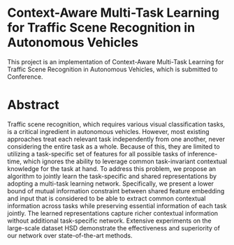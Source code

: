 # Context-Aware Multi-Task Learning for Traffic Scene Recognition in Autonomous Vehicles 

This project is an implementation of Context-Aware Multi-Task Learning for Traffic Scene Recognition in Autonomous Vehicles, which is submitted to Conference.

# Abstract
Traffic scene recognition, which requires various visual classification tasks, is a critical ingredient in autonomous vehicles. However, most existing approaches treat each relevant task independently from one another, never considering the entire task as a whole. Because of this, they are limited to utilizing a task-specific set of features for all possible tasks of inference-time, which ignores the ability to leverage common task-invariant contextual knowledge for the task at hand. To address this problem, we propose an algorithm to jointly learn the task-specific and shared representations by adopting a multi-task learning network. Specifically, we present a lower bound of mutual information constraint between shared feature embedding and input that is considered to be able to extract common contextual information across tasks while preserving essential information of each task jointly. The learned representations capture richer contextual information without additional task-specific network. Extensive experiments on the large-scale dataset HSD demonstrate the effectiveness and superiority of our network over state-of-the-art methods.
